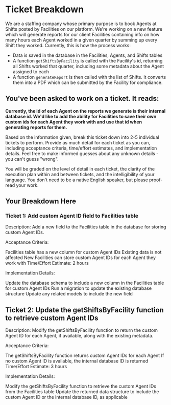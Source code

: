 # Ticket Breakdown
We are a staffing company whose primary purpose is to book Agents at Shifts posted by Facilities on our platform. We're working on a new feature which will generate reports for our client Facilities containing info on how many hours each Agent worked in a given quarter by summing up every Shift they worked. Currently, this is how the process works:

- Data is saved in the database in the Facilities, Agents, and Shifts tables
- A function `getShiftsByFacility` is called with the Facility's id, returning all Shifts worked that quarter, including some metadata about the Agent assigned to each
- A function `generateReport` is then called with the list of Shifts. It converts them into a PDF which can be submitted by the Facility for compliance.

## You've been asked to work on a ticket. It reads:

**Currently, the id of each Agent on the reports we generate is their internal database id. We'd like to add the ability for Facilities to save their own custom ids for each Agent they work with and use that id when generating reports for them.**


Based on the information given, break this ticket down into 2-5 individual tickets to perform. Provide as much detail for each ticket as you can, including acceptance criteria, time/effort estimates, and implementation details. Feel free to make informed guesses about any unknown details - you can't guess "wrong".


You will be graded on the level of detail in each ticket, the clarity of the execution plan within and between tickets, and the intelligibility of your language. You don't need to be a native English speaker, but please proof-read your work.

## Your Breakdown Here

### Ticket 1: Add custom Agent ID field to Facilities table
Description: Add a new field to the Facilities table in the database for storing custom Agent IDs.

Acceptance Criteria:

Facilities table has a new column for custom Agent IDs
Existing data is not affected
New Facilities can store custom Agent IDs for each Agent they work with
Time/Effort Estimate: 2 hours

Implementation Details:

Update the database schema to include a new column in the Facilities table for custom Agent IDs
Run a migration to update the existing database structure
Update any related models to include the new field

## Ticket 2: Update the getShiftsByFacility function to retrieve custom Agent IDs

Description: Modify the getShiftsByFacility function to return the custom Agent ID for each Agent, if available, along with the existing metadata.

Acceptance Criteria:

The getShiftsByFacility function returns custom Agent IDs for each Agent
If no custom Agent ID is available, the internal database ID is returned
Time/Effort Estimate: 3 hours

Implementation Details:

Modify the getShiftsByFacility function to retrieve the custom Agent IDs from the Facilities table
Update the returned data structure to include the custom Agent ID or the internal database ID, as applicable